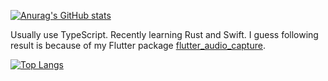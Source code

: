 [![Anurag's GitHub stats](https://github-readme-stats.vercel.app/api?username=ysak-y&count_private=true)](https://github.com/anuraghazra/github-readme-stats)


Usually use TypeScript. Recently learning Rust and Swift. I guess following result is because of my Flutter package [flutter_audio_capture](https://github.com/ysak-y/flutter_audio_capture).

[![Top Langs](https://github-readme-stats.vercel.app/api/top-langs/?username=ysak-y)](https://github.com/anuraghazra/github-readme-stats)

